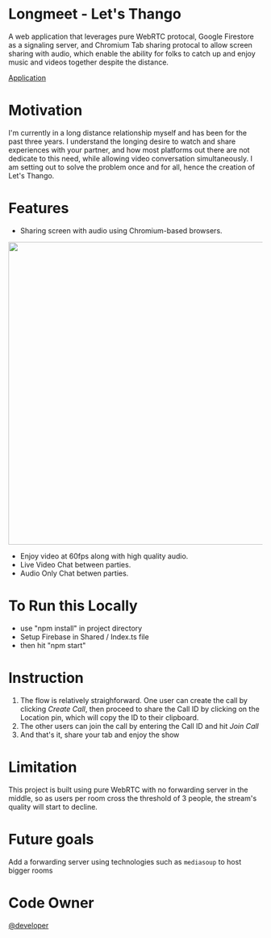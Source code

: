 
# Longmeet - Let's Thango 

A web application that leverages pure WebRTC protocal, Google Firestore as a signaling server, and Chromium Tab sharing protocal to allow screen sharing with audio, which enable the ability for folks to catch up and enjoy music and videos together despite the distance.

  <a href="https://letsthango.web.app" target="_blank">Application</a>   

# Motivation
I'm currently in a long distance relationship myself and has been for the past three years. I understand the longing desire to watch and share experiences with your partner, and how most platforms out there are not dedicate to this need, while allowing video conversation simultaneously. I am setting out to solve the problem once and for all, hence the creation of Let's Thango.

# Features
- Sharing screen with audio using Chromium-based browsers.     
<img width="600" src="showcase/chromium_share.png" />     

- Enjoy video at 60fps along with high quality audio.   
- Live Video Chat between parties.     
- Audio Only Chat betwen parties.       


# To Run this Locally

- use "npm install" in project directory
- Setup Firebase in Shared / Index.ts file
- then hit "npm start"


# Instruction
1. The flow is relatively straighforward. One user can create the call by clicking *Create Call*, then proceed to share the Call ID by clicking on the Location pin, which will copy the ID to their clipboard. 
2. The other users can join the call by entering the Call ID and hit *Join Call*
3. And that's it, share your tab and enjoy the show

# Limitation
This project is built using pure WebRTC with no forwarding server in the middle, so as users per room cross the threshold of 3 people, the stream's quality will start to decline.

# Future goals
Add a forwarding server using technologies such as `mediasoup` to host bigger rooms

# Code Owner
[@developer](https://github.com/developerrahulofficial)
